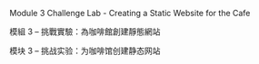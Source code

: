 Module 3 Challenge Lab - Creating a Static Website for the Cafe

模組 3 – 挑戰實驗：為咖啡館創建靜態網站

模块 3 – 挑战实验：为咖啡馆创建静态网站